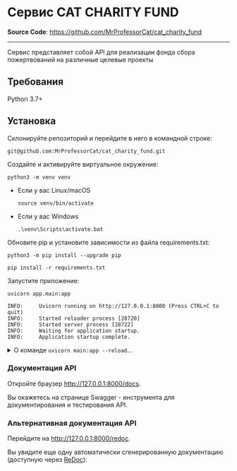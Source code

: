 # Сервис CAT CHARITY FUND

**Source Code**: <a href="https://github.com/MrProfessorCat/cat_charity_fund" target="_blank">https://github.com/MrProfessorCat/cat_charity_fund</a>

---

Сервис представляет собой API для реализации фонда сбора пожертвований на различные целевые проекты


## Требования

Python 3.7+


## Установка


Склонируйте репозиторий и перейдите в него в командной строке:

```
git@github.com:MrProfessorCat/cat_charity_fund.git
```

Cоздайте и активируйте виртуальное окружение:

```
python3 -m venv venv
```
* Если у вас Linux/macOS

    ```
    source venv/bin/activate
    ```

* Если у вас Windows

    ```
    .\venv\Scripts\activate.bat
    ```


Обновите pip и установите зависимости из файла requirements.txt:

```
python3 -m pip install --upgrade pip
```

```
pip install -r requirements.txt
```

Запустите приложение:

```
uvicorn app.main:app
```


```
INFO:     Uvicorn running on http://127.0.0.1:8000 (Press CTRL+C to quit)
INFO:     Started reloader process [28720]
INFO:     Started server process [28722]
INFO:     Waiting for application startup.
INFO:     Application startup complete.
```

</div>

<details markdown="1">
<summary>О команде <code>uvicorn main:app --reload</code>...</summary>

Команда `uvicorn main:app` означает следующее:

* `main`: файл `main.py`.
* `app`: объект, созданный внутри файла `main.py` в строчке `app = FastAPI()`.
* `--reload`: заставляет сервер перезапускаться при каждом изменении кода в проекте. Необходим на этапе разработки.

</details>

### Документация API

Откройте браузер <a href="http://127.0.0.1:8000/docs" class="external-link" target="_blank">http://127.0.0.1:8000/docs</a>.

Вы окажетесь на странице Swagger - инструмента для документирования и тестирования API.


### Альтернативная документация API

Перейдите на <a href="http://127.0.0.1:8000/redoc" class="external-link" target="_blank">http://127.0.0.1:8000/redoc</a>.

Вы увидите еще одну автоматически сгенерированную документацию (доступную через <a href="https://github.com/Rebilly/ReDoc" class="external-link" target="_blank">ReDoc</a>):
